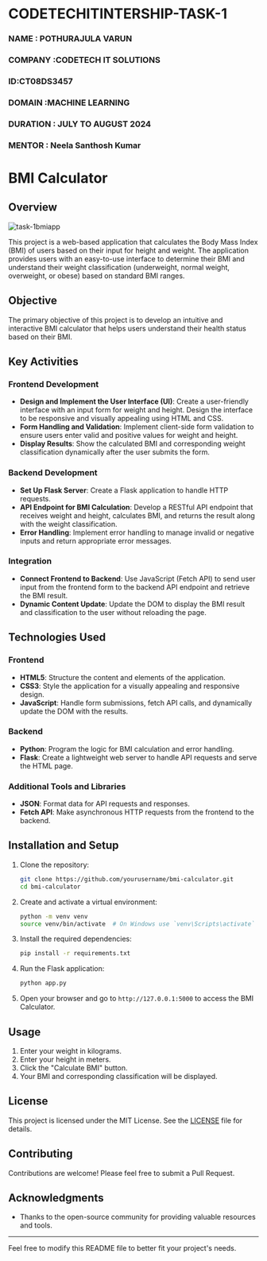# CODETECHITINTERSHIP-TASK-1
### NAME : POTHURAJULA VARUN
### COMPANY :CODETECH IT SOLUTIONS
### ID:CT08DS3457
### DOMAIN :MACHINE LEARNING
### DURATION : JULY TO AUGUST 2024
### MENTOR : Neela Santhosh Kumar 
# BMI Calculator

## Overview
![task-1bmiapp](https://github.com/user-attachments/assets/aa69eb75-da06-4ef4-8326-459391ed7d2e)


This project is a web-based application that calculates the Body Mass Index (BMI) of users based on their input for height and weight. The application provides users with an easy-to-use interface to determine their BMI and understand their weight classification (underweight, normal weight, overweight, or obese) based on standard BMI ranges.

## Objective

The primary objective of this project is to develop an intuitive and interactive BMI calculator that helps users understand their health status based on their BMI.

## Key Activities

### Frontend Development

- **Design and Implement the User Interface (UI)**: Create a user-friendly interface with an input form for weight and height. Design the interface to be responsive and visually appealing using HTML and CSS.
- **Form Handling and Validation**: Implement client-side form validation to ensure users enter valid and positive values for weight and height.
- **Display Results**: Show the calculated BMI and corresponding weight classification dynamically after the user submits the form.

### Backend Development

- **Set Up Flask Server**: Create a Flask application to handle HTTP requests.
- **API Endpoint for BMI Calculation**: Develop a RESTful API endpoint that receives weight and height, calculates BMI, and returns the result along with the weight classification.
- **Error Handling**: Implement error handling to manage invalid or negative inputs and return appropriate error messages.

### Integration

- **Connect Frontend to Backend**: Use JavaScript (Fetch API) to send user input from the frontend form to the backend API endpoint and retrieve the BMI result.
- **Dynamic Content Update**: Update the DOM to display the BMI result and classification to the user without reloading the page.

## Technologies Used

### Frontend

- **HTML5**: Structure the content and elements of the application.
- **CSS3**: Style the application for a visually appealing and responsive design.
- **JavaScript**: Handle form submissions, fetch API calls, and dynamically update the DOM with the results.

### Backend

- **Python**: Program the logic for BMI calculation and error handling.
- **Flask**: Create a lightweight web server to handle API requests and serve the HTML page.

### Additional Tools and Libraries

- **JSON**: Format data for API requests and responses.
- **Fetch API**: Make asynchronous HTTP requests from the frontend to the backend.

## Installation and Setup

1. Clone the repository:
    ```bash
    git clone https://github.com/yourusername/bmi-calculator.git
    cd bmi-calculator
    ```

2. Create and activate a virtual environment:
    ```bash
    python -m venv venv
    source venv/bin/activate  # On Windows use `venv\Scripts\activate`
    ```

3. Install the required dependencies:
    ```bash
    pip install -r requirements.txt
    ```

4. Run the Flask application:
    ```bash
    python app.py
    ```

5. Open your browser and go to `http://127.0.0.1:5000` to access the BMI Calculator.

## Usage

1. Enter your weight in kilograms.
2. Enter your height in meters.
3. Click the "Calculate BMI" button.
4. Your BMI and corresponding classification will be displayed.

## License

This project is licensed under the MIT License. See the [LICENSE](LICENSE) file for details.

## Contributing

Contributions are welcome! Please feel free to submit a Pull Request.

## Acknowledgments

- Thanks to the open-source community for providing valuable resources and tools.

---

Feel free to modify this README file to better fit your project's needs.

